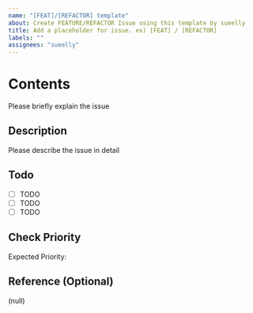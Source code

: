 ```yaml
---
name: "[FEAT]/[REFACTOR] template"
about: Create FEATURE/REFACTOR Issue using this template by sueelly
title: Add a placeholder for issue. ex) [FEAT] / [REFACTOR]
labels: ""
assignees: "sueelly"
---
```


# Contents

Please briefly explain the issue

## Description

Please describe the issue in detail

## Todo

-   [ ] TODO
-   [ ] TODO
-   [ ] TODO

## Check Priority

Expected Priority:

## Reference (Optional)

(null)
